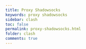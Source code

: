```yaml
---
title: Proxy Shadowsocks
keywords: proxy shadowsocks
sidebar: clash
toc: false
permalink: proxy-shadowsocks.html
folder: clash
comments: true
---
```

